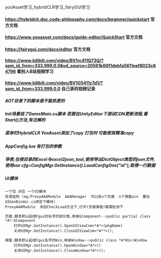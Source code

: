 yooAsset学习_hybridCLR学习_fairyGUI学习

#### https://hybridclr.doc.code-philosophy.com/docs/beginner/quickstart 官方文档
#### https://www.yooasset.com/docs/guide-editor/QuickStart  官方文档
#### https://fairygui.com/docs/editor 官方文档 
#### https://www.bilibili.com/video/BV1rc411Q73Q/?spm_id_from=333.999.0.0&vd_source=20561b00f1debfa5611eef8023c64796  看别人B站视频学习
#### https://www.bilibili.com/video/BV1G5411z7d1/?spm_id_from=333.999.0.0  自己录的视频记录


##### AOT目录下的脚本是不能热更的
##### Init场景挂了GameMain.cs脚本 若要在UnityEditor下测试CDN更新流程,看Start()方法,有注解的
##### 菜单栏HybridCLR YooAsset添加了copy 打包时 可能使其精准copy
##### AppConfig.lua 有打包的参数
##### 导表,在根目录的Excel与excel2json_tool,使用导出DictObject类型的json文件,使用var cfg=ConfigMgr.GetInstance().LoadConfigOne<ItemConfig>("id");取得一行数据

##### UI模块
	一个包 对应 一个UI模块 
	目录结构 (eg:ProxyAAAModule  AAAManager  可以有n个页面  n个弹窗win  要在UIGenBinder.cs绑定下模块)
    ProxyAAAModule  添加CheckLoad方法下,打开(页面弹窗)都需检测下

    页面.脚本默认起成Fgui的名字的部分类,继承GComponent-->public partial class *A*:GComponent
        打开UIMgr.GetInstance().OpenUIViewCom<*A*>(pkgName)
        关闭UIMgr.GetInstance().CloseUIViewCom<*A**>();

    弹窗.脚本默认起成Fgui名字的Win,继承Window-->public class *A*Win:Window  
        打开UIMgr.GetInstance().OpenWindow<*A*>()
        关闭UIMgr.GetInstance().CloseWindow<*A*>();
